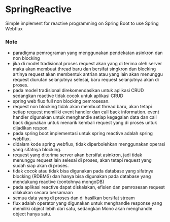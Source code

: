 # SpringReactive
Simple implement for reactive programming on Spring Boot to use Spring Webflux

### Note
- paradigma pemrograman yang menggunakan pendekatan asinkron dan non blocking
- jika di model tradisional proses request akan yang di terima oleh server maka akan membuat thread baru dan bersifat singkron dan blocking artinya request akan membentuk antrian atau yang lain akan menunggu request diurutan selanjutnya selesai, baru request selanjutnya akan di proses.
- pada model tradisional direkomendasikan untuk aplikasi CRUD sedangkan reactive tidak cocok untuk aplikasi CRUD
- spring web flux full non blocking pemrosesan.
- request non blocking tidak akan membuat thread baru, akan tetapi setiap request memiliki event handler dan call back information. event handler digunakan untuk menghandle setiap kegagalan data dan call back digunakan untuk menarik kembali request yang di proses untuk dijadikan respon.
- pada spring boot implementasi untuk spring reactive adalah spring webflux.
- didalam kode spring webflux, tidak diperbolehkan menggunakan operasi yang sifatnya blocking.
- request yang diterima server akan bersifat asinkron, jadi tidak menunggu request lain selesai di proses, akan tetapi request yang sudah siap akan di proses.
- tidak cocok atau tidak bisa digunakan pada database yang sifatnya blocking (RDBMS) dan hanya bisa digunakan pada database yang mendukung reactive (contohnya mongoDB)
- pada aplikasi reactive dapat diskalakan, efisien dan pemrosesan request dilakukan secara bersamaan
- semua data yang di proses dan di hasilkan bersifat stream
- flux adalah operator yang digunakan untuk menghandle response yang memiliki object lebih dari satu, sedangkan Mono akan menghandle object hanya satu.
